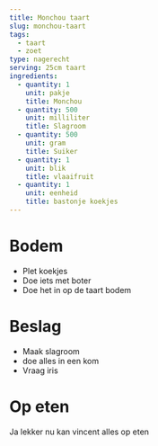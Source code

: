 ```yaml
---
title: Monchou taart
slug: monchou-taart
tags: 
  - taart
  - zoet
type: nagerecht
serving: 25cm taart
ingredients:
  - quantity: 1
    unit: pakje
    title: Monchou
  - quantity: 500
    unit: milliliter
    title: Slagroom
  - quantity: 500
    unit: gram
    title: Suiker
  - quantity: 1
    unit: blik
    title: vlaaifruit
  - quantity: 1
    unit: eenheid
    title: bastonje koekjes
---
```


# Bodem

- Plet koekjes
- Doe iets met boter
- Doe het in op de taart bodem

# Beslag

- Maak slagroom 
- doe alles in een kom
- Vraag iris

# Op eten

Ja lekker nu kan vincent alles op eten
